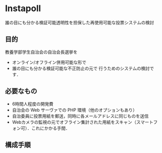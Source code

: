 # Instapoll
誰の目にも分かる検証可能透明性を担保した再使用可能な投票システムの検討

## 目的
教養学部学生自治会の自治会長選挙を
- オンライン/オフライン併用可能な形で
- 誰の目にも分かる検証可能な不正防止の元で
行うためのシステムの検討です．

## 必要なもの
- 6時間人程度の開発費
- 自治会の Web サーヴァでの PHP 環境（他のオプションもあり）
- 自治委員に投票用紙を郵送，同時に各メールアドレスに同じものを送信
- Webカメラの監視の元でオフライン集計された用紙をスキャン（スマートフォン可）．これにかかる手間．

## 構成手順

